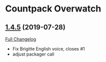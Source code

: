 # <DBM> Countpack Overwatch

## [1.4.5](https://github.com/DeadlyBossMods/DBM-CountPack-Overwatch/tree/1.4.5) (2019-07-28)
[Full Changelog](https://github.com/DeadlyBossMods/DBM-CountPack-Overwatch/compare/1.4.4...1.4.5)

- Fix Brigitte English voice, closes #1  
- adjust packager call  
